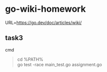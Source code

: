 # go-wiki-homework

URL=https://go.dev/doc/articles/wiki/

## task3

cmd  
>cd %PATH%  
>go test -race main_test.go assignment.go  
